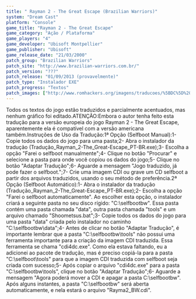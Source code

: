 ```yaml
---
title: " Rayman 2 - The Great Escape (Brazilian Warriors)"
system: "Dream Cast"
platform: "Console"
game_title: "Rayman 2 - The Great Escape"
game_category: "Ação / Plataforma"
game_players: "4"
game_developer: "Ubisoft Montpellier"
game_publisher: "Ubisoft"
game_release_date: "21/03/2000"
patch_group: "Brazilian Warriors"
patch_site: "http://www.brazilian-warriors.com.br/"
patch_version: "???"
patch_release: "01/09/2013 (provavelmente)"
patch_type: "Instalador EXE"
patch_progress: "Textos"
patch_images: ["http://www.romhackers.org/imagens/traducoes/%5BDC%5D%20Rayman%202%20-%20The%20Great%20Escape%20-%20Brazilian%20Warriors%20-%201.jpg","http://www.romhackers.org/imagens/traducoes/%5BDC%5D%20Rayman%202%20-%20The%20Great%20Escape%20-%20Brazilian%20Warriors%20-%202.jpg","http://www.romhackers.org/imagens/traducoes/%5BDC%5D%20Rayman%202%20-%20The%20Great%20Escape%20-%20Brazilian%20Warriors%20-%203.jpg"]
---
```

Todos os textos do jogo estão traduzidos e parcialmente acentuados, mas nenhum gráfico foi editado.ATENÇÃO:Embora o autor tenha feito esta tradução para a versão europeia do jogo Rayman 2 - The Great Escape, aparentemente ela é compatível com a versão americana também.Instruções de Uso da Tradução:1ª Opção (Selfboot Manual):1- Copie todos os dados do jogo para uma pasta;2- Abra o instalador da tradução (Tradução_Rayman_2-The_Great-Escape_PT-BR.exe);3- Escolha a opção "Farei o selfboot manualmente";4- Clique no botão "Procurar" e selecione a pasta para onde você copiou os dados do jogo;5- Clique no botão "Adaptar Tradução";6- Aguarde a mensagem "Jogo traduzido, já pode fazer o selfboot.";7- Crie uma imagem CDI ou grave um CD selfboot a partir dos arquivos traduzidos, usando o seu método de preferência.2ª Opção (Selfboot Automático):1- Abra o instalador da tradução (Tradução_Rayman_2-The_Great-Escape_PT-BR.exe);2- Escolha a opção "Farei o selfboot automaticamente". Ao escolher esta opção, o instalador criará a seguinte pasta no seu disco rígido: "C:\selfbootbw". Essa pasta contém uma pasta chamada "data", outra pasta chamada "tools" e um arquivo chamado "Shoometsus.bat";3- Copie todos os dados do jogo para uma pasta "data" criada pelo instalador no caminho "C:\selfbootbw\data";4- Antes de clicar no botão "Adaptar Tradução", é importante lembrar que a pasta "C:\selfbootbw\tools" não possui uma ferramenta importante para a criação da imagem CDI traduzida. Essa ferramenta se chama "cdi4dc.exe". Como ela estava faltando, eu a adicionei ao pacote de tradução, mas é preciso copiá-la para a pasta "C:\selfboot\tools" para que a imagem CDI traduzida com selfboot seja criada com sucesso;5- Após copiar o arquivo "cdi4dc.exe" para a pasta "C:\selfbootbw\tools", clique no botão "Adaptar Tradução";6- Aguarde a mensagem "Agora poderá mover a CDI e apagar a pasta C:\selfbootbw". Após alguns instantes, a pasta "C:\selfbootbw" será aberta automaticamente, e nela estará o arquivo "Rayma2_BW.cdi".